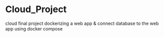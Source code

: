 # Cloud_Project
cloud final project
dockerizing a web app & connect database to the web app using docker compose 
